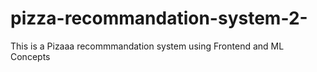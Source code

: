 # pizza-recommandation-system-2-
This is a Pizaaa recommmandation system using Frontend and ML Concepts 
